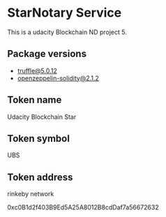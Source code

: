 # StarNotary Service

This is a udacity Blockchain ND project 5.

## Package versions

- truffle@5.0.12
- openzeppelin-solidity@2.1.2

## Token name

Udacity Blockchain Star

## Token symbol

UBS

## Token address

rinkeby network

0xc0B1d2f403B9Ed5A25A8012B8cdDaf7a56672632
